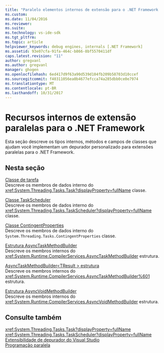 ```yaml
---
title: "Paralelo elementos internos de extensão para o .NET Framework | Microsoft Docs"
ms.custom: 
ms.date: 11/04/2016
ms.reviewer: 
ms.suite: 
ms.technology: vs-ide-sdk
ms.tgt_pltfrm: 
ms.topic: article
helpviewer_keywords: debug engines, internals [.NET Framework]
ms.assetid: 93e07cfa-91fa-464c-b866-8bf5570411df
caps.latest.revision: "11"
author: gregvanl
ms.author: gregvanl
manager: ghogen
ms.openlocfilehash: 6ed417d9f63a90d539d104fb209b58703d10ccef
ms.sourcegitcommit: f40311056ea0b4677efcca74a285dbb0ce0e7974
ms.translationtype: MT
ms.contentlocale: pt-BR
ms.lasthandoff: 10/31/2017
---
```

# <a name="parallel-extension-internals-for-the-net-framework"></a>Recursos internos de extensão paralelas para o .NET Framework
Esta seção descreve os tipos internos, métodos e campos de classes que ajudam você implementam um depurador personalizado para extensões paralelas para o .NET Framework.  
  
## <a name="in-this-section"></a>Nesta seção  
 [Classe de tarefa](../../extensibility/debugger/task-class-internal-members.md)  
 Descreve os membros de dados interno do <xref:System.Threading.Tasks.Task?displayProperty=fullName> classe.  
  
 [Classe TaskScheduler](../../extensibility/debugger/taskscheduler-class-internal-members.md)  
 Descreve os membros de dados interno do <xref:System.Threading.Tasks.TaskScheduler?displayProperty=fullName> classe.  
  
 [Classe ContingentProperties](../../extensibility/debugger/contingentproperties-class-internal-members.md)  
 Descreve os membros de dados interno do `System.Threading.Tasks.ContingentProperties` classe.  
  
 [Estrutura AsyncTaskMethodBuilder](../../extensibility/debugger/asynctaskmethodbuilder-structure-internal-members.md)  
 Descreve os membros internos do <xref:System.Runtime.CompilerServices.AsyncTaskMethodBuilder> estrutura.  
  
 [AsyncTaskMethodBuilder\<TResult > estrutura](../../extensibility/debugger/asynctaskmethodbuilder-tresult-structure-internal-members.md)  
 Descreve os membros internos do <xref:System.Runtime.CompilerServices.AsyncTaskMethodBuilder%601> estrutura.  
  
 [Estrutura AsyncVoidMethodBuilder](../../extensibility/debugger/asyncvoidmethodbuilder-structure-internal-members.md)  
 Descreve os membros internos do <xref:System.Runtime.CompilerServices.AsyncVoidMethodBuilder> estrutura.  
  
## <a name="see-also"></a>Consulte também  
 <xref:System.Threading.Tasks.Task?displayProperty=fullName>   
 <xref:System.Threading.Tasks.TaskScheduler?displayProperty=fullName>   
 [Extensibilidade de depurador do Visual Studio](../../extensibility/debugger/visual-studio-debugger-extensibility.md)   
 [Programação paralela](/dotnet/standard/parallel-programming/index)